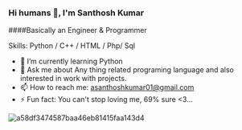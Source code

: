 
### Hi humans 👋, I'm Santhosh Kumar
####Basically an Engineer & Programmer

Skills: Python / C++ / HTML / Php/ Sql

- 🌱 I’m currently learning Python 
- 💬 Ask me about Any thing related programing language and also interested in work with projects. 
- 📫 How to reach me: asanthoshkumar01@gmail.com 
- ⚡ Fun fact: You can't stop loving me, 69% sure <3...



![a58df3474587baa46eb81415faa143d4](https://user-images.githubusercontent.com/58947968/134616698-1f3d6247-343f-493a-a6e3-0f9b6b4ceac4.gif)















